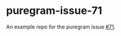 # puregram-issue-71

An example repo for the puregram issue [#71](https://github.com/nitreojs/puregram/issues/71).
